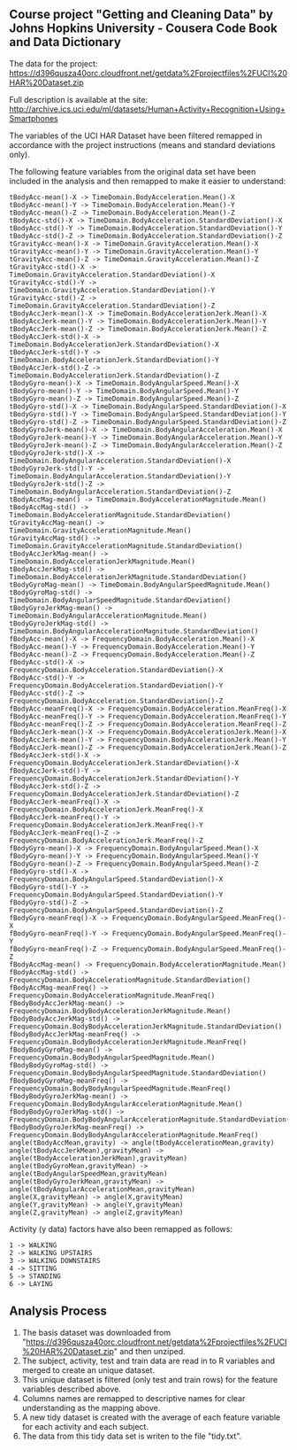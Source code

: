 Course project "Getting and Cleaning Data" by Johns Hopkins University - Cousera
Code Book and Data Dictionary
---------------------------------------------------------------------------------------------------------------------------

The data for the project:
https://d396qusza40orc.cloudfront.net/getdata%2Fprojectfiles%2FUCI%20HAR%20Dataset.zip

Full description is available at the site: 
http://archive.ics.uci.edu/ml/datasets/Human+Activity+Recognition+Using+Smartphones

The variables of the UCI HAR Dataset have been filtered remapped in accordance with the project instructions (means and standard deviations only).

The following feature variables from the original data set have been included in the analysis and then remapped to make it easier to understand:

```
tBodyAcc-mean()-X -> TimeDomain.BodyAcceleration.Mean()-X
tBodyAcc-mean()-Y -> TimeDomain.BodyAcceleration.Mean()-Y
tBodyAcc-mean()-Z -> TimeDomain.BodyAcceleration.Mean()-Z
tBodyAcc-std()-X -> TimeDomain.BodyAcceleration.StandardDeviation()-X
tBodyAcc-std()-Y -> TimeDomain.BodyAcceleration.StandardDeviation()-Y
tBodyAcc-std()-Z -> TimeDomain.BodyAcceleration.StandardDeviation()-Z
tGravityAcc-mean()-X -> TimeDomain.GravityAcceleration.Mean()-X
tGravityAcc-mean()-Y -> TimeDomain.GravityAcceleration.Mean()-Y
tGravityAcc-mean()-Z -> TimeDomain.GravityAcceleration.Mean()-Z
tGravityAcc-std()-X -> TimeDomain.GravityAcceleration.StandardDeviation()-X
tGravityAcc-std()-Y -> TimeDomain.GravityAcceleration.StandardDeviation()-Y
tGravityAcc-std()-Z -> TimeDomain.GravityAcceleration.StandardDeviation()-Z
tBodyAccJerk-mean()-X -> TimeDomain.BodyAccelerationJerk.Mean()-X
tBodyAccJerk-mean()-Y -> TimeDomain.BodyAccelerationJerk.Mean()-Y
tBodyAccJerk-mean()-Z -> TimeDomain.BodyAccelerationJerk.Mean()-Z
tBodyAccJerk-std()-X -> TimeDomain.BodyAccelerationJerk.StandardDeviation()-X
tBodyAccJerk-std()-Y -> TimeDomain.BodyAccelerationJerk.StandardDeviation()-Y
tBodyAccJerk-std()-Z -> TimeDomain.BodyAccelerationJerk.StandardDeviation()-Z
tBodyGyro-mean()-X -> TimeDomain.BodyAngularSpeed.Mean()-X
tBodyGyro-mean()-Y -> TimeDomain.BodyAngularSpeed.Mean()-Y
tBodyGyro-mean()-Z -> TimeDomain.BodyAngularSpeed.Mean()-Z
tBodyGyro-std()-X -> TimeDomain.BodyAngularSpeed.StandardDeviation()-X
tBodyGyro-std()-Y -> TimeDomain.BodyAngularSpeed.StandardDeviation()-Y
tBodyGyro-std()-Z -> TimeDomain.BodyAngularSpeed.StandardDeviation()-Z
tBodyGyroJerk-mean()-X -> TimeDomain.BodyAngularAcceleration.Mean()-X
tBodyGyroJerk-mean()-Y -> TimeDomain.BodyAngularAcceleration.Mean()-Y
tBodyGyroJerk-mean()-Z -> TimeDomain.BodyAngularAcceleration.Mean()-Z
tBodyGyroJerk-std()-X -> TimeDomain.BodyAngularAcceleration.StandardDeviation()-X
tBodyGyroJerk-std()-Y -> TimeDomain.BodyAngularAcceleration.StandardDeviation()-Y
tBodyGyroJerk-std()-Z -> TimeDomain.BodyAngularAcceleration.StandardDeviation()-Z
tBodyAccMag-mean() -> TimeDomain.BodyAccelerationMagnitude.Mean()
tBodyAccMag-std() -> TimeDomain.BodyAccelerationMagnitude.StandardDeviation()
tGravityAccMag-mean() -> TimeDomain.GravityAccelerationMagnitude.Mean()
tGravityAccMag-std() -> TimeDomain.GravityAccelerationMagnitude.StandardDeviation()
tBodyAccJerkMag-mean() -> TimeDomain.BodyAccelerationJerkMagnitude.Mean()
tBodyAccJerkMag-std() -> TimeDomain.BodyAccelerationJerkMagnitude.StandardDeviation()
tBodyGyroMag-mean() -> TimeDomain.BodyAngularSpeedMagnitude.Mean()
tBodyGyroMag-std() -> TimeDomain.BodyAngularSpeedMagnitude.StandardDeviation()
tBodyGyroJerkMag-mean() -> TimeDomain.BodyAngularAccelerationMagnitude.Mean()
tBodyGyroJerkMag-std() -> TimeDomain.BodyAngularAccelerationMagnitude.StandardDeviation()
fBodyAcc-mean()-X -> FrequencyDomain.BodyAcceleration.Mean()-X
fBodyAcc-mean()-Y -> FrequencyDomain.BodyAcceleration.Mean()-Y
fBodyAcc-mean()-Z -> FrequencyDomain.BodyAcceleration.Mean()-Z
fBodyAcc-std()-X -> FrequencyDomain.BodyAcceleration.StandardDeviation()-X
fBodyAcc-std()-Y -> FrequencyDomain.BodyAcceleration.StandardDeviation()-Y
fBodyAcc-std()-Z -> FrequencyDomain.BodyAcceleration.StandardDeviation()-Z
fBodyAcc-meanFreq()-X -> FrequencyDomain.BodyAcceleration.MeanFreq()-X
fBodyAcc-meanFreq()-Y -> FrequencyDomain.BodyAcceleration.MeanFreq()-Y
fBodyAcc-meanFreq()-Z -> FrequencyDomain.BodyAcceleration.MeanFreq()-Z
fBodyAccJerk-mean()-X -> FrequencyDomain.BodyAccelerationJerk.Mean()-X
fBodyAccJerk-mean()-Y -> FrequencyDomain.BodyAccelerationJerk.Mean()-Y
fBodyAccJerk-mean()-Z -> FrequencyDomain.BodyAccelerationJerk.Mean()-Z
fBodyAccJerk-std()-X -> FrequencyDomain.BodyAccelerationJerk.StandardDeviation()-X
fBodyAccJerk-std()-Y -> FrequencyDomain.BodyAccelerationJerk.StandardDeviation()-Y
fBodyAccJerk-std()-Z -> FrequencyDomain.BodyAccelerationJerk.StandardDeviation()-Z
fBodyAccJerk-meanFreq()-X -> FrequencyDomain.BodyAccelerationJerk.MeanFreq()-X
fBodyAccJerk-meanFreq()-Y -> FrequencyDomain.BodyAccelerationJerk.MeanFreq()-Y
fBodyAccJerk-meanFreq()-Z -> FrequencyDomain.BodyAccelerationJerk.MeanFreq()-Z
fBodyGyro-mean()-X -> FrequencyDomain.BodyAngularSpeed.Mean()-X
fBodyGyro-mean()-Y -> FrequencyDomain.BodyAngularSpeed.Mean()-Y
fBodyGyro-mean()-Z -> FrequencyDomain.BodyAngularSpeed.Mean()-Z
fBodyGyro-std()-X -> FrequencyDomain.BodyAngularSpeed.StandardDeviation()-X
fBodyGyro-std()-Y -> FrequencyDomain.BodyAngularSpeed.StandardDeviation()-Y
fBodyGyro-std()-Z -> FrequencyDomain.BodyAngularSpeed.StandardDeviation()-Z
fBodyGyro-meanFreq()-X -> FrequencyDomain.BodyAngularSpeed.MeanFreq()-X
fBodyGyro-meanFreq()-Y -> FrequencyDomain.BodyAngularSpeed.MeanFreq()-Y
fBodyGyro-meanFreq()-Z -> FrequencyDomain.BodyAngularSpeed.MeanFreq()-Z
fBodyAccMag-mean() -> FrequencyDomain.BodyAccelerationMagnitude.Mean()
fBodyAccMag-std() -> FrequencyDomain.BodyAccelerationMagnitude.StandardDeviation()
fBodyAccMag-meanFreq() -> FrequencyDomain.BodyAccelerationMagnitude.MeanFreq()
fBodyBodyAccJerkMag-mean() -> FrequencyDomain.BodyBodyAccelerationJerkMagnitude.Mean()
fBodyBodyAccJerkMag-std() -> FrequencyDomain.BodyBodyAccelerationJerkMagnitude.StandardDeviation()
fBodyBodyAccJerkMag-meanFreq() -> FrequencyDomain.BodyBodyAccelerationJerkMagnitude.MeanFreq()
fBodyBodyGyroMag-mean() -> FrequencyDomain.BodyBodyAngularSpeedMagnitude.Mean()
fBodyBodyGyroMag-std() -> FrequencyDomain.BodyBodyAngularSpeedMagnitude.StandardDeviation()
fBodyBodyGyroMag-meanFreq() -> FrequencyDomain.BodyBodyAngularSpeedMagnitude.MeanFreq()
fBodyBodyGyroJerkMag-mean() -> FrequencyDomain.BodyBodyAngularAccelerationMagnitude.Mean()
fBodyBodyGyroJerkMag-std() -> FrequencyDomain.BodyBodyAngularAccelerationMagnitude.StandardDeviation()
fBodyBodyGyroJerkMag-meanFreq() -> FrequencyDomain.BodyBodyAngularAccelerationMagnitude.MeanFreq()
angle(tBodyAccMean,gravity) -> angle(tBodyAccelerationMean,gravity)
angle(tBodyAccJerkMean),gravityMean) -> angle(tBodyAccelerationJerkMean),gravityMean)
angle(tBodyGyroMean,gravityMean) -> angle(tBodyAngularSpeedMean,gravityMean)
angle(tBodyGyroJerkMean,gravityMean) -> angle(tBodyAngularAccelerationMean,gravityMean)
angle(X,gravityMean) -> angle(X,gravityMean)
angle(Y,gravityMean) -> angle(Y,gravityMean)
angle(Z,gravityMean) -> angle(Z,gravityMean)
```

Activity (y data) factors have also been remapped as follows:
```
1 -> WALKING
2 -> WALKING UPSTAIRS
3 -> WALKING DOWNSTAIRS
4 -> SITTING
5 -> STANDING
6 -> LAYING
```

Analysis Process
----------------
1. The basis dataset was downloaded from "https://d396qusza40orc.cloudfront.net/getdata%2Fprojectfiles%2FUCI%20HAR%20Dataset.zip" and then unziped.
2. The subject, activity, test and train data are read in to R variables and merged to create an unique dataset.
3. This unique dataset is filtered (only test and train rows) for the feature variables described above.
4. Columns names are remapped to descriptive names for clear understanding as the mapping above.
5. A new tidy dataset is created with the average of each feature variable for each activity and each subject.
6. The data from this tidy data set is writen to the file "tidy.txt".
